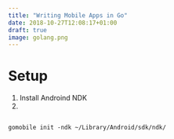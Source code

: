 ```yaml
---
title: "Writing Mobile Apps in Go"
date: 2018-10-27T12:08:17+01:00
draft: true
image: golang.png
---
```


# Setup

1. Install Androind NDK
2.

```

gomobile init -ndk ~/Library/Android/sdk/ndk/
```
